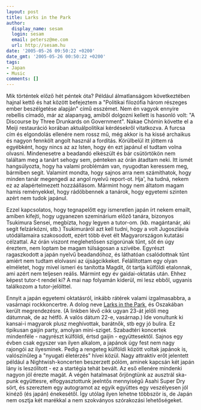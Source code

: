 ```yaml
---
layout: post
title: Larks in the Park
author:
  display_name: sesam
  login: sesam
  email: petersz@me.com
  url: http://sesam.hu
date: '2005-05-26 09:50:22 +0200'
date_gmt: '2005-05-26 00:50:22 +0200'
tags:
- Japan
- Music
comments: []
---
```


Mik történtek előző hét péntek óta? Például álmatlanságom következtében hajnal kettő és hat között befejeztem a "Politikai filozófia három részeges ember beszélgetése alapján" című esszémet. Nem én vagyok ennyire rebellis címadó, már az alapanyag, amiből dolgozni kellett is hasonló volt: "A Discourse by Three Drunkards on Government". Nakae Chómin követte el a Meiji restauráció korában aktuálpolitikai kérdésekről vitatkozva. A furcsa cím és elgondolás ellenére nem rossz mű, még akkor is ha kissé archaikus és nagyon fennkölt angolt használ a fordítás. Körülbelül itt jöttem rá egyébként, hogy nincs az az Isten, hogy én ezt japánul el tudtam volna olvasni. Mindenesetre a beadandó elkészült és bár csütörtökön nem találtam meg a tanárt sehogy sem, pénteken az órán átadtam neki. Itt ismét hangsúlyozta, hogy ha valami problémám van, nyugodtan keressem meg, bármiben segít. Valamint mondta, hogy sajnos arra nem számíthatok, hogy minden tanár megengedi az angol nyelvű report-ot. Hja', ha tudná, nekem ez az alapértelmezett hozzáállásom. Mármint hogy nem áltatom magam hamis reményekkel, hogy rádöbbennek a tanárok, hogy egyetemi szinten azért nem tudok japánul.

Ezzel kapcsolatos, hogy tegnapelőtt egy ismeretlen japán írt nekem emailt, amiben kifejti, hogy ugyanezen szeminárium előző tanára, bizonyos Tsukimura Sensei, megbízta, hogy legyen a tutor-om. (kb. magántanár, aki segít felzárkózni, stb.) Tsukimuráról azt kell tudni, hogy a volt Jugoszlávia utódállamaira szakosodott, ezért több évet élt Magyarországon kutatási célzattal. Az órán viszont meglehetősen szigorúnak tűnt, sőt én úgy éreztem, nem loptam be magam túlságosan a szívébe. Egyrészt ragaszkodott a japán nyelvű beadandóhoz, és láthatóan csalódottnak tűnt amiért nem tudtam elolvasni az újságcikkeket. Felállítottam egy olyan elméletet, hogy mivel ismeri és tanította Magdit, őt tartja külföldi etalonnak, ami azért nem teljesen reális. Mármint egy év gaidai-oktatás után. Ehhez képest tutor-t rendel ki? A mai nap folyamán kiderül, mi lesz ebből, ugyanis találkozom a tutor-jelölttel.

Ennyit a japán egyetemi oktatásról, inkább rátérek valami izgalmasabbra, a vasárnapi rockkoncertre. A dolog neve [Larks in the Park](http://www.kto.co.jp/2004may/article3.html), és Oszakában került megrendezésre. (A linkben lévő cikk ugyan 23-át jelöli meg dátumnak, de az hétfő. A valós dátum 22-e, vasárnap.) Ide vonultunk ki kansai-i magyarok plusz meghívottak, barátnők, stb egy jó bulira. Ez tipikusan gaijin party, amolyan mini-sziget. Szabadtéri koncertek mindenféle - nagyrészt külföldi, értsd gaijin - együttesektől. Sajnos egy évben csak egyszer van ilyen alkalom, a japánok úgy fest nem nagy rajongói az ilyesminek. Pedig a rengeteg külföldi között voltak japánok is, valószínűleg a "nyugati életérzés" hívei közül. Nagy attraktív erőt jelentett például a Nightwish-koncerten beszerzett pólóm, aminek kapcsán két japán lány is leszólított - ez a startégia tehát bevált. Az eső ellenére mindenki nagyon jól érezte magát. A végén hatalmasat őrjöngtünk az ausztrál ska-punk együttesre, elfogyasztottunk jeelntős mennyiségű Asahi Super Dry sört, és szereztem egy autogramot az egyik együttes egy veszélyesen jól kinéző (és japán) énekesétől. Így utólag ilyen lehetne többször is, de Japán nem osztja két marékkal a nem szokványos szórakozási lehetőségeket.
